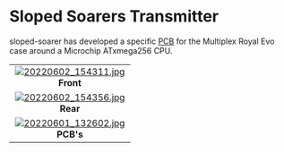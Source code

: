 # Sloped Soarers Transmitter

sloped-soarer has developed a specific [PCB](https://github.com/sloped-soarer/openevo) for the Multiplex Royal Evo case around a Microchip ATxmega256 CPU.

<table cellspacing=0>
  <tr>
    <td align=center width=200><a href="https://github.com/sloped-soarer/OpenAVRc_Hw/blob/V3/User's%20OpenAVRc%20Transmitters/sloped-soarer/20220602_154311.jpg"><img src="https://github.com/sloped-soarer/OpenAVRc_Hw/blob/V3/User's%20OpenAVRc%20Transmitters/sloped-soarer/20220602_154311.jpg" border="0" name="submit" title="Front" alt="20220602_154311.jpg"/></a><br><b>Front</b></td>
  </tr>
  <tr>
    <td align=center width=200><a href="https://github.com/sloped-soarer/OpenAVRc_Hw/blob/V3/User's%20OpenAVRc%20Transmitters/sloped-soarer/20220602_154356.jpg"><img src="https://github.com/sloped-soarer/OpenAVRc_Hw/blob/V3/User's%20OpenAVRc%20Transmitters/sloped-soarer/20220602_154356.jpg" border="0" name="submit" title="Rear" alt="20220602_154356.jpg"/></a><br><b>Rear</b></td>
  </tr>
  <tr> 
    <td align=center width=200><a href="https://github.com/sloped-soarer/OpenAVRc_Hw/blob/V3/User's%20OpenAVRc%20Transmitters/sloped-soarer/20220601_132602.jpg"><img src="https://github.com/sloped-soarer/OpenAVRc_Hw/blob/V3/User's%20OpenAVRc%20Transmitters/sloped-soarer/20220601_132602.jpg" border="0" name="submit" title="PCB's" alt="20220601_132602.jpg"/></a><br><b>PCB's</b></td>
  </tr>  
</table>

